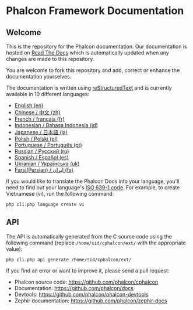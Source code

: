 # Phalcon Framework Documentation



## Welcome

This is the repository for the Phalcon documentation. Our documentation is
hosted on [Read The Docs](http://www.readthedocs.org) which is automatically
updated when any changes are made to this repository.

You are welcome to fork this repository and add, correct or enhance the
documentation yourselves.

The documentation is written using [reStructuredText](http://sphinx.pocoo.org/rest.html) and is currently available in 10 different languages:

* [English (en)](https://docs.phalconphp.com/en/latest/index.html)
* [Chinese / 中文 (zh)](https://docs.phalconphp.com/zh/latest/index.html)
* [French / français (fr)](https://docs.phalconphp.com/fr/latest/index.html)
* [Indonesian / Bahasa Indonesia (id)](https://docs.phalconphp.com/id/latest/index.html)
* [Japanese / 日本語 (ja)](https://docs.phalconphp.com/ja/latest/index.html)
* [Polish / Polski (pl)](https://docs.phalconphp.com/pl/latest/index.html)
* [Portuguese / Português (pt)](https://docs.phalconphp.com/pt/latest/index.html)
* [Russian / Русский (ru)](https://docs.phalconphp.com/ru/latest/index.html)
* [Spanish / Español (es)](https://docs.phalconphp.com/es/latest/index.html)
* [Ukranian / Українська (uk)](https://docs.phalconphp.com/uk/latest/index.html)
* [Farsi(Persian) / ایران (fa)](https://docs.phalconphp.com/fa/latest/index.html)

If you would like to translate the Phalcon Docs into your language, you'll need to find out your language's [ISO 639-1 code](https://en.wikipedia.org/wiki/List_of_ISO_639-1_codes). For example, to create Vietnamese (vi), run the following command:

    php cli.php language create vi



## API

The API is automatically generated from the C source code using the following command (replace `/home/sid/cphalcon/ext/` with the appropriate value):

    php cli.php api generate /home/sid/cphalcon/ext/

If you find an error or want to improve it, please send a pull request:
* Phalcon source code: https://github.com/phalcon/cphalcon
* Documentation: https://github.com/phalcon/docs
* Devtools: https://github.com/phalcon/phalcon-devtools
* Zephir documentation: https://github.com/phalcon/zephir-docs
